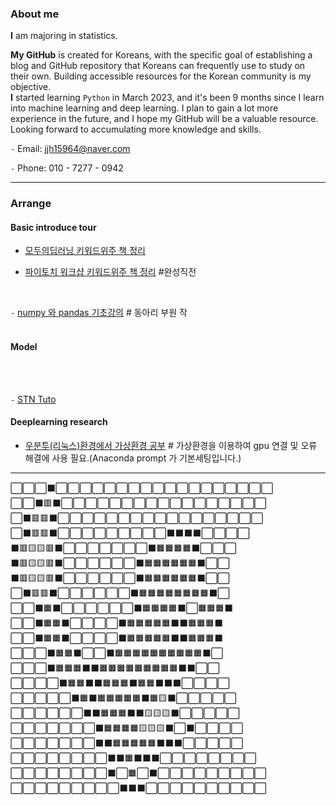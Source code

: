 
### About me
**I** am majoring in statistics.<br>

**My GitHub** is created for Koreans, with the specific goal of establishing a blog and GitHub repository that Koreans can frequently use to study on their own. Building accessible resources for the Korean community is my objective. 
<br>
**I** started learning `Python` in March 2023, and it's been 9 months since I learn into machine learning and deep learning. I plan to gain a lot more experience in the future, and I hope my GitHub will be a valuable resource. Looking forward to accumulating more knowledge and skills.

`-` Email: jjh15964@naver.com

`-` Phone: 010 - 7277 - 0942 


--- 

### Arrange 

#### Basic introduce tour
- [모두의딥러닝 키워드위주 책 정리](https://pogjunan.github.io/newblog/) 

- [파이토치 워크샵 키워드위주 책 정리](https://github.com/Pogjunan/DeeplearningwithPytorch/) #완성직전

<br>

`-` [numpy 와 pandas 기초강의](https://github.com/Pogjunan/pandas.git) # 동아리 부원 작
<br>
<br>

#### Model
<br>
<br>

`-` [STN Tuto](https://github.com/Pogjunan/STN_puzzle/tree/main/1puzzlekagglespa)
#### Deeplearning research
- [우분투(리눅스)환경에서 가상환경 공부](https://github.com/Pogjunan/datatoolbox_24) # 가상환경을 이용하여 gpu 연결 및 오류 해결에 사용 필요.(Anaconda prompt 가 기본세팅입니다.)




---
<!---
On the dawn of 2024, as a junior in the field of deep learning, Pogjunan is about to hatch soon. Anticipate exciting developments ahead!😆
(https://github.com/topics/neural-network-tutorials)
--->
⬜⬜⬜⬛⬜⬜⬜⬜⬜⬜⬜⬜⬜⬜⬜⬜⬜⬜⬜⬜⬜⬜ <br>
⬜⬜⬛🟥⬛⬜⬜⬜⬜⬜⬜⬜⬜⬜⬜⬜⬜⬜⬜⬜⬜⬜ <br>
⬜⬛🟥🟥⬛⬜⬜⬜⬜⬜⬜⬜⬜⬜⬜⬜⬜⬜⬜⬜⬜⬜ <br>
⬜⬛🟥🟥⬛⬜⬜⬜⬜⬜⬜⬜⬜⬜⬛⬛⬛⬛⬜⬜⬜⬜ <br>
⬛🟥🟨🟨🟥⬛⬜⬜⬜⬜⬜⬜⬜⬛🟧🟧🟧🟧⬛⬜⬜⬜ <br>
⬛🟥🟨🟨🟥⬛⬜⬜⬜⬜⬜⬜⬛🟧🟧🟧🟧🟧🟧⬛⬜⬜ <br>
⬛🟥🟨🟨🟥⬛⬜⬜⬜⬜⬜⬜⬛🟧🟧🟧🟧🟧🟧⬛⬜⬜ <br>
⬜⬛🟥🟥⬛⬜⬜⬜⬜⬜⬜⬛🟧🟧🟧🟧🟧🟧🟧🟧⬛⬜ <br>
⬜⬜⬛🟧⬛⬜⬜⬜⬜⬜⬜⬛🟧🟧🟧🟧⬛⬜🟧🟧🟧⬛ <br>
⬜⬜⬛🟧🟧⬛⬜⬜⬜⬜⬛🟧🟧🟧🟧🟧⬛⬛🟧🟧🟧⬛ <br>
⬜⬜⬛🟧🟧⬛⬜⬜⬜⬜⬛🟧🟧🟧🟧🟧⬛⬛🟧🟧🟧⬛ <br>
⬜⬜⬜⬛🟧🟧⬛⬜⬜⬛🟧🟧🟧🟧🟧🟧🟧🟧🟧🟧⬛⬜ <br>
⬜⬜⬜⬛🟧🟧🟧⬛⬛🟧🟧🟧🟧🟧🟧🟧🟧🟧⬛⬛⬜⬜ <br>
⬜⬜⬜⬜⬛🟧🟧⬛⬛🟧🟧🟧⬛🟧🟧⬛⬛⬛⬜⬜⬜⬜ <br>
⬜⬜⬜⬜⬜⬛🟧⬛🟧🟧🟧🟧🟧⬛🟧🟨⬛⬜⬜⬜⬜⬜ <br>
⬜⬜⬜⬜⬜⬜⬛⬛🟧🟧🟧⬛⬛🟨🟨🟨⬛⬜⬜⬜⬜⬜ <br>
⬜⬜⬜⬜⬜⬜⬜⬛🟧🟧🟧🟧🟨🟨🟨⬛⬜⬛⬜⬜⬜⬜ <br>
⬜⬜⬜⬜⬜⬜⬜⬛⬛🟧🟧🟧🟧🟧⬛⬛⬛⬜⬜⬜⬜⬜ <br>
⬜⬜⬜⬜⬜⬜⬜⬜⬛⬛🟧⬛⬛⬛⬜⬜⬜⬜⬜⬜⬜⬜ <br>
⬜⬜⬜⬜⬜⬜⬜⬜⬛⬜🟧⬜⬛⬜⬜⬜⬜⬜⬜⬜⬜⬜ <br>
⬜⬜⬜⬜⬜⬜⬜⬜⬜⬛⬛⬛⬜⬜⬜⬜⬜⬜⬜⬜⬜⬜ <br>

